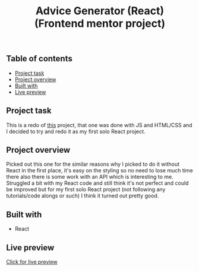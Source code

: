 <h1 align="center">
  Advice Generator (React)
  <br>
  (Frontend mentor project)
</h1>
<br>


## Table of contents
- [Project task](#project-task)
- [Project overview](#project-overview)
- [Built with](#built-with)
- [Live preview](#live-preview)


## Project task
This is a redo of [this](https://github.com/dtomicic/advice-generator) project, that one was done with JS and HTML/CSS and I decided to try and redo it as my first solo React project.

## Project overview
Picked out this one for the similar reasons why I picked to do it without React in the first place, it's easy on the styling so no need to lose much time there also there is some work with an API which is interesting to me. Struggled a bit with my React code and still think it's not perfect and could be improved but for my first solo React project (not following any tutorials/code alongs or such) I think it turned out pretty good.

## Built with
- React
 
## Live preview
[Click for live preview](https://advice-generator-pied.vercel.app/)
